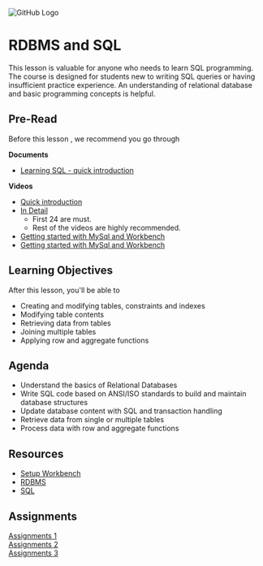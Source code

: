![GitHub Logo](https://s3.ap-south-1.amazonaws.com/greyatom-social/GreyAtom-logo.png)

# RDBMS and SQL
This lesson is valuable for anyone who needs to learn SQL programming. The
course is designed for students new to writing SQL queries or having insufficient practice
experience. An understanding of relational database and basic programming concepts is
helpful.

## Pre-Read
Before this lesson , we recommend you go through

**Documents**
* [Learning SQL - quick introduction](http://downloads.bensresearch.com/SQL.pdf)

**Videos**
* [Quick introduction](https://www.youtube.com/watch?v=iI8BZf5vcFM)
* [In Detail](https://www.youtube.com/playlist?list=PLroEs25KGvwzmvIxYHRhoGTz9w8LeXek0)
    * First 24 are must.
    * Rest of the videos are highly recommended. 
* [Getting started with MySql and Workbench](https://www.youtube.com/watch?v=X_umYKqKaF0)
* [Getting started with MySql and Workbench](https://www.youtube.com/watch?v=RSHevYMwCVw)

## Learning Objectives
After this lesson, you'll be able to
* Creating and modifying tables, constraints and indexes
* Modifying table contents
* Retrieving data from tables
* Joining multiple tables
* Applying row and aggregate functions

## Agenda
* Understand the basics of Relational Databases
* Write SQL code based on ANSI/ISO standards to build and maintain database structures
* Update database content with SQL and transaction handling
* Retrieve data from single or multiple tables
* Process data with row and aggregate functions

## Resources
* [Setup Workbench](https://github.com/commit-live-students/fsdse-rdbms-sql/blob/master/setup-workbench.md)
* [RDBMS](https://github.com/commit-live-students/fsdse-rdbms-sql/blob/master/RDBMS)
* [SQL](https://github.com/commit-live-students/fsdse-rdbms-sql/blob/master/SQL)

## Assignments
[Assignments 1](https://github.com/commit-live-students/fsdse-rdbms-sql/blob/master/files/assignment-3.md) <br />
[Assignments 2](https://github.com/commit-live-students/fsdse-rdbms-sql/blob/master/files/assignment-1.md) <br />
[Assignments 3](https://github.com/commit-live-students/fsdse-rdbms-sql/blob/master/files/assignment-2.md)
